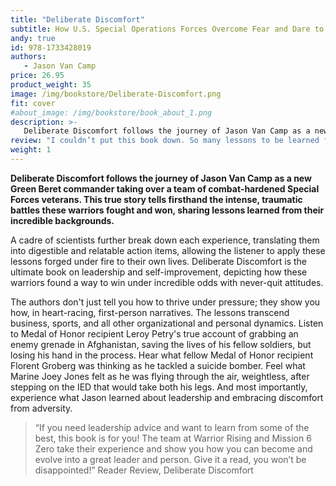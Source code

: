 ```yaml
---
title: "Deliberate Discomfort"
subtitle: How U.S. Special Operations Forces Overcome Fear and Dare to Win By Getting Comfortable Being Uncomfortable
andy: true
id: 978-1733428019
authors:
   - Jason Van Camp
price: 26.95
product_weight: 35
image: /img/bookstore/Deliberate-Discomfort.png
fit: cover
#about_image: /img/bookstore/book_about_1.png
description: >-
   Deliberate Discomfort follows the journey of Jason Van Camp as a new Green Beret commander taking over a team of combat-hardened Special Forces veterans. This true story tells firsthand the intense, traumatic battles these warriors fought and won, sharing lessons learned from their incredible backgrounds.
review: "I couldn’t put this book down. So many lessons to be learned from some of the bravest and strongest people that have walked this earth. It will light a fire in your belly but at the same time you may lose some fluids out of your eyes."
weight: 1
---
```


**Deliberate Discomfort follows the journey of Jason Van Camp as a new Green Beret commander taking over a team of combat-hardened Special Forces veterans. This true story tells firsthand the intense, traumatic battles these warriors fought and won, sharing lessons learned from their incredible backgrounds.**

A cadre of scientists further break down each experience, translating them into digestible and relatable action items, allowing the listener to apply these lessons forged under fire to their own lives. Deliberate Discomfort is the ultimate book on leadership and self-improvement, depicting how these warriors found a way to win under incredible odds with never-quit attitudes.

The authors don't just tell you how to thrive under pressure; they show you how, in heart-racing, first-person narratives. The lessons transcend business, sports, and all other organizational and personal dynamics. Listen to Medal of Honor recipient Leroy Petry's true account of grabbing an enemy grenade in Afghanistan, saving the lives of his fellow soldiers, but losing his hand in the process. Hear what fellow Medal of Honor recipient Florent Groberg was thinking as he tackled a suicide bomber. Feel what Marine Joey Jones felt as he was flying through the air, weightless, after stepping on the IED that would take both his legs. And most importantly, experience what Jason learned about leadership and embracing discomfort from adversity.

> “If you need leadership advice and want to learn from some of the best, this book is for you! The team at Warrior Rising and Mission 6 Zero take their experience and show you how you can become and evolve into a great leader and person. Give it a read, you won’t be disappointed!” 
> Reader Review, Deliberate Discomfort 